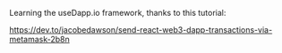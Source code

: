 Learning the useDapp.io framework,
thanks to this tutorial:

https://dev.to/jacobedawson/send-react-web3-dapp-transactions-via-metamask-2b8n